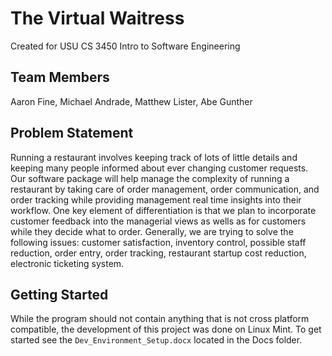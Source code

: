 # The Virtual Waitress

Created for USU CS 3450 Intro to Software Engineering

## Team Members

Aaron Fine, Michael Andrade, Matthew Lister, Abe Gunther

## Problem Statement

Running a restaurant involves keeping track of lots of little details and keeping many people informed about ever changing customer requests.
Our software package will help manage the complexity of running a restaurant by taking care of order management, order communication, and order tracking while providing management real time insights into their workflow. One key element of differentiation is that we plan to incorporate customer feedback into the managerial views as wells as for customers while they decide what to order.
Generally, we are trying to solve the following issues: customer satisfaction, inventory control, possible staff reduction, order entry, order tracking, restaurant startup cost reduction, electronic ticketing system.

## Getting Started

While the program should not contain anything that is not cross platform compatible, the development of this project was done on Linux Mint. To get started see the ```Dev_Environment_Setup.docx``` located in the Docs folder.